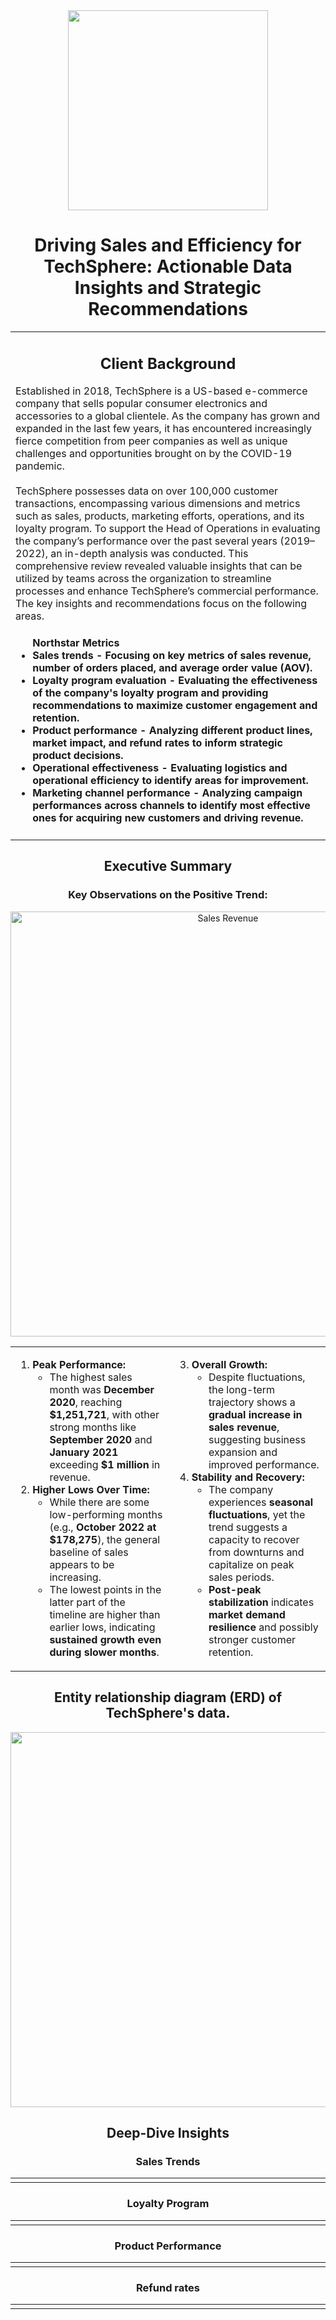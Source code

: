 <div align="center" >
  <img width="320px" src="https://res.cloudinary.com/dxctpvd8v/image/upload/v1738046916/TechShere_Logo_JonathanCamiling" />
</div>
<h1 align="center">Driving Sales and Efficiency for TechSphere: Actionable Data Insights and Strategic Recommendations</h1>

<table align="center">
  <tr>
    <td width="920">
        <h2 align="center">Client Background</h2>
        <body> Established in 2018, TechSphere is a US-based e-commerce company that sells popular consumer electronics and accessories to a global clientele. As the company has grown and expanded in the last few years, it has encountered increasingly fierce competition from peer companies as well as unique challenges and opportunities brought on by the COVID-19 pandemic.
<br>
<br>
TechSphere possesses data on over 100,000 customer transactions, encompassing various dimensions and metrics such as sales, products, marketing efforts, operations, and its loyalty program. To support the Head of Operations in evaluating the company’s performance over the past several years (2019–2022), an in-depth analysis was conducted. This comprehensive review revealed valuable insights that can be utilized by teams across the organization to streamline processes and enhance TechSphere’s commercial performance. The key insights and recommendations focus on the following areas.
</body>
      <h4>
        <ul> Northstar Metrics
  <li>Sales trends - Focusing on key metrics of sales revenue, number of orders placed, and average order value (AOV).</li>
  <li>Loyalty program evaluation - Evaluating the effectiveness of the company's loyalty program and providing recommendations to maximize customer engagement and retention.</li>
  <li>Product performance - Analyzing different product lines, market impact, and refund rates to inform strategic product decisions.</li>
  <li>Operational effectiveness - Evaluating logistics and operational efficiency to identify areas for improvement.</li>
  <li>Marketing channel performance - Analyzing campaign performances across channels to identify most effective ones for acquiring new customers and driving revenue.</li>
</ul>
      </h4>
      </td>
  </tr>
</table>

<table align="center">
  <tr>
    <div width="920">
      <h2 align="center">Executive Summary</h2>
      <h3 align="center">Key Observations on the Positive Trend:</h3>
        <div align="center"><img width="680" alt="Sales Revenue" src="https://github.com/user-attachments/assets/0f85bed2-b1f4-4d34-a0d2-d90ddb9f0899" /></div>
      <td>
      <ol>
        <li><strong>Peak Performance:</strong>
        <ul>
            <li>The highest sales month was <strong>December 2020</strong>, reaching <strong>$1,251,721</strong>, with other strong months like <strong>September 2020</strong> and <strong>January 2021</strong> exceeding <strong>$1 million</strong> in revenue.</li>
        </ul>
    </li>
    <li><strong>Higher Lows Over Time:</strong>
        <ul>
            <li>While there are some low-performing months (e.g., <strong>October 2022 at $178,275</strong>), the general baseline of sales appears to be increasing.</li>
            <li>The lowest points in the latter part of the timeline are higher than earlier lows, indicating <strong>sustained growth even during slower months</strong>.</li>
        </ul>
    </li>
    </ol>
      </td>
    <td>
    <ol alignver="top" start="3">
     <li><strong>Overall Growth:</strong>
        <ul>
            <li>Despite fluctuations, the long-term trajectory shows a <strong>gradual increase in sales revenue</strong>, suggesting business expansion and improved performance.</li>
        </ul>
    </li>
    <li><strong>Stability and Recovery:</strong>
        <ul>
            <li>The company experiences <strong>seasonal fluctuations</strong>, yet the trend suggests a capacity to recover from downturns and capitalize on peak sales periods.</li>
            <li><strong>Post-peak stabilization</strong> indicates <strong>market demand resilience</strong> and possibly stronger customer retention.</li>
        </ul>
    </li>
    </ol>
    </td>
    </div>
  </tr>
</table>
<h2 align="center">Entity relationship diagram (ERD) of TechSphere's data.</h2>
<div align="center"><img  width="600" src="https://github.com/user-attachments/assets/140dfdc2-6c5c-433e-bb68-b5fbbd579174"></div>
<h2 align="center">Deep-Dive Insights</h2>
<table align="center">
  <tr>
    <h3 align="center">Sales Trends</h3>
    <td width="920">
    </td>
  </tr>
</table>
<table align="center">
  <tr>
    <h3 align="center">Loyalty Program</h3>
    <td width="920">
    </td>
  </tr>
</table>
<table align="center">
  <tr>
    <h3 align="center">Product Performance</h3>
    <td width="920">
    </td>
  </tr>
</table>
<table align="center">
  <tr>
    <h3 align="center">Refund rates</h3>
    <td width="920">
    </td>
  </tr>
</table>
